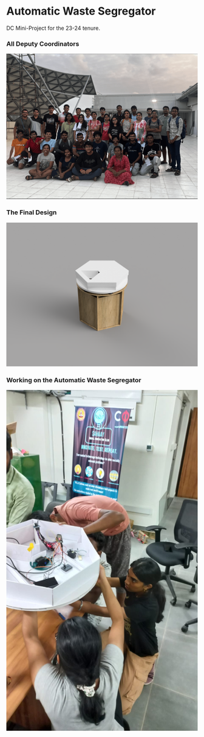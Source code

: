 # Automatic Waste Segregator

DC Mini-Project for the 23-24 tenure.

### All Deputy Coordinators
<img src="./all_dcs.png">

### The Final Design

<img src="./Mechanical/aws_design.PNG">

### Working on the Automatic Waste Segregator
<img src="./aws_building.jpeg">
